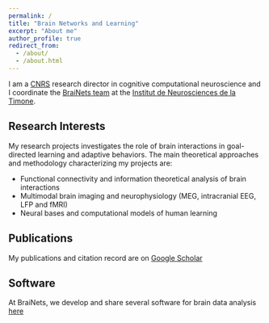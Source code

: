 ```yaml
---
permalink: /
title: "Brain Networks and Learning"
excerpt: "About me"
author_profile: true
redirect_from: 
  - /about/
  - /about.html
---
```


I am a [CNRS](https://www.cnrs.fr/fr) research director in cognitive computational neuroscience and I coordinate the [BraiNets team](https://brainets.github.io/) at the [Institut de Neurosciences de la Timone](https://www.int.univ-amu.fr/).

Research Interests
------
My research projects investigates the role of brain interactions in goal-directed learning and adaptive behaviors. The main theoretical approaches and methodology characterizing my projects are:
- Functional connectivity and information theoretical analysis of brain interactions
- Multimodal brain imaging and neurophysiology (MEG, intracranial EEG, LFP and fMRI)
- Neural bases and computational models of human learning

Publications
------
My publications and citation record are on [Google Scholar](https://scholar.google.fr/citations?user=vsskO0AAAAAJ&hl=en)

Software
------
At BraiNets, we develop and share several software for brain data analysis [here](https://brainets.github.io/software.html)
